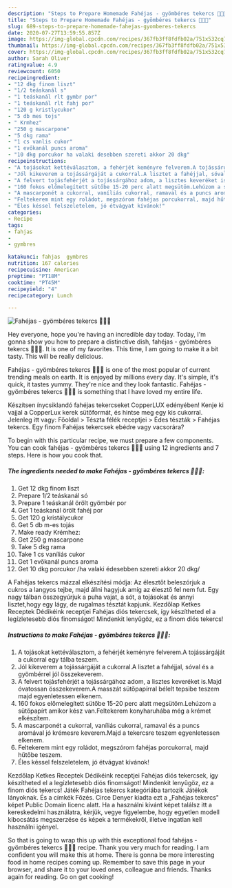 ```yaml
---
description: "Steps to Prepare Homemade Fahéjas - gyömbéres tekercs 🌹🌺🥀"
title: "Steps to Prepare Homemade Fahéjas - gyömbéres tekercs 🌹🌺🥀"
slug: 689-steps-to-prepare-homemade-fahejas-gyomberes-tekercs
date: 2020-07-27T13:59:55.857Z
image: https://img-global.cpcdn.com/recipes/367fb3ff8fdfb02a/751x532cq70/fahejas-gyomberes-tekercs-🌹🌺🥀-recept-foto.jpg
thumbnail: https://img-global.cpcdn.com/recipes/367fb3ff8fdfb02a/751x532cq70/fahejas-gyomberes-tekercs-🌹🌺🥀-recept-foto.jpg
cover: https://img-global.cpcdn.com/recipes/367fb3ff8fdfb02a/751x532cq70/fahejas-gyomberes-tekercs-🌹🌺🥀-recept-foto.jpg
author: Sarah Oliver
ratingvalue: 4.9
reviewcount: 6050
recipeingredient:
- "12 dkg finom liszt"
- "1/2 teáskanál s"
- "1 teáskanál rlt gymbr por"
- "1 teáskanál rlt fahj por"
- "120 g kristlycukor"
- "5 db mes tojs"
- " Krmhez"
- "250 g mascarpone"
- "5 dkg rama"
- "1 cs vanlis cukor"
- "1 evőkanál puncs aroma"
- "10 dkg porcukor ha valaki desebben szereti akkor 20 dkg"
recipeinstructions:
- "A tojásokat kettéválasztom, a fehérjét keményre felverem.A tojássárgáját a cukorral egy tálba teszem."
- "Jól kikeverem a tojássárgáját a cukorral.A lisztet a fahéjjal, sóval és a gyömbérrel jól összekeverem."
- "A felvert tojásfehérjét a tojássárgához adom, a lisztes keveréket is.Majd óvatossan összekeverem.A masszát sütőpapírral bélelt tepsibe teszem majd egyenletessen elkenem."
- "160 fokos előmelegített sütőbe 15-20 perc alatt megsütöm.Lehúzom a sütőpapírt amikor kész van.Feltekerem konyharuhába még a krémet elkészítem."
- "A mascarponét a cukorral, vaníliás cukorral, ramaval és a puncs aromával jó krémesre keverem.Majd a tekercsre teszem egyenletessen elkenem."
- "Feltekerem mint egy roládot, megszórom fahéjas porcukorral, majd hűtőbe teszem."
- "Éles késsel felszeletelem, jó étvágyat kívánok!"
categories:
- Recipe
tags:
- fahjas
- 
- gymbres

katakunci: fahjas  gymbres 
nutrition: 167 calories
recipecuisine: American
preptime: "PT18M"
cooktime: "PT45M"
recipeyield: "4"
recipecategory: Lunch

---
```



![Fahéjas - gyömbéres tekercs 🌹🌺🥀](https://img-global.cpcdn.com/recipes/367fb3ff8fdfb02a/751x532cq70/fahejas-gyomberes-tekercs-🌹🌺🥀-recept-foto.jpg)

Hey everyone, hope you're having an incredible day today. Today, I'm gonna show you how to prepare a distinctive dish, fahéjas - gyömbéres tekercs 🌹🌺🥀. It is one of my favorites. This time, I am going to make it a bit tasty. This will be really delicious.

Fahéjas - gyömbéres tekercs 🌹🌺🥀 is one of the most popular of current trending meals on earth. It is enjoyed by millions every day. It's simple, it's quick, it tastes yummy. They're nice and they look fantastic. Fahéjas - gyömbéres tekercs 🌹🌺🥀 is something that I have loved my entire life.

Készítsen ínycsiklandó fahéjas tekercseket CopperLUX edényében! Kenje ki vajjal a CopperLux kerek sütőformát, és hintse meg egy kis cukorral. Jelenleg itt vagy: Főoldal &gt; Tészta félék receptjei &gt; Édes tészták &gt; Fahéjas tekercs. Egy finom Fahéjas tekercsek ebédre vagy vacsorára?


To begin with this particular recipe, we must prepare a few components. You can cook fahéjas - gyömbéres tekercs 🌹🌺🥀 using 12 ingredients and 7 steps. Here is how you cook that.

<!--inarticleads1-->

##### The ingredients needed to make Fahéjas - gyömbéres tekercs 🌹🌺🥀:

1. Get 12 dkg finom liszt
1. Prepare 1/2 teáskanál só
1. Prepare 1 teáskanál örölt gyömbér por
1. Get 1 teáskanál örölt fahéj por
1. Get 120 g kristálycukor
1. Get 5 db m-es tojás
1. Make ready  Krémhez:
1. Get 250 g mascarpone
1. Take 5 dkg rama
1. Take 1 cs vaníliás cukor
1. Get 1 evőkanál puncs aroma
1. Get 10 dkg porcukor /ha valaki édesebben szereti akkor 20 dkg/


A Fahéjas tekercs mázzal elkészítési módja: Az élesztőt beleszórjuk a cukros a langyos tejbe, majd állni hagyjuk amíg az élesztő fel nem fut. Egy nagy tálban összegyúrjuk a puha vajat, a sót, a tojásokat és annyi lisztet,hogy egy lágy, de rugalmas tésztát kapjunk. Kezdőlap Ketkes Receptek Dédikéink receptjei Fahéjas diós tekercsek, így készítheted el a legízletesebb diós finomságot! Mindenkit lenyűgöz, ez a finom diós tekercs! 

<!--inarticleads2-->

##### Instructions to make Fahéjas - gyömbéres tekercs 🌹🌺🥀:

1. A tojásokat kettéválasztom, a fehérjét keményre felverem.A tojássárgáját a cukorral egy tálba teszem.
1. Jól kikeverem a tojássárgáját a cukorral.A lisztet a fahéjjal, sóval és a gyömbérrel jól összekeverem.
1. A felvert tojásfehérjét a tojássárgához adom, a lisztes keveréket is.Majd óvatossan összekeverem.A masszát sütőpapírral bélelt tepsibe teszem majd egyenletessen elkenem.
1. 160 fokos előmelegített sütőbe 15-20 perc alatt megsütöm.Lehúzom a sütőpapírt amikor kész van.Feltekerem konyharuhába még a krémet elkészítem.
1. A mascarponét a cukorral, vaníliás cukorral, ramaval és a puncs aromával jó krémesre keverem.Majd a tekercsre teszem egyenletessen elkenem.
1. Feltekerem mint egy roládot, megszórom fahéjas porcukorral, majd hűtőbe teszem.
1. Éles késsel felszeletelem, jó étvágyat kívánok!


Kezdőlap Ketkes Receptek Dédikéink receptjei Fahéjas diós tekercsek, így készítheted el a legízletesebb diós finomságot! Mindenkit lenyűgöz, ez a finom diós tekercs! Játék Fahéjas tekercs kategóriába tartozik Játékok lányoknak. És a címkék Főzés. Circe Denyer kiadta ezt a „Fahéjas tekercs&#34; képet Public Domain licenc alatt. Ha a használni kívánt képet találsz itt a kereskedelmi használatra, kérjük, vegye figyelembe, hogy egyetlen modell kibocsátás megszerzése és képek a termékekről, illetve ingatlan kell használni igényel. 

So that is going to wrap this up with this exceptional food fahéjas - gyömbéres tekercs 🌹🌺🥀 recipe. Thank you very much for reading. I am confident you will make this at home. There is gonna be more interesting food in home recipes coming up. Remember to save this page in your browser, and share it to your loved ones, colleague and friends. Thanks again for reading. Go on get cooking!
